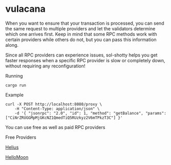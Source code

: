 # vulacana
When you want to ensure that your transaction is processed, you can send the same request to multiple providers and let the validators determine which one arrives first. Keep in mind that some RPC methods work with certain providers while others do not, but you can pass this information along.

Since all RPC providers can experience issues, sol-shotty helps you get faster responses when a specific RPC provider is slow or completely down, without requiring any reconfiguration!

Running
```console
cargo run
```
Example
```console
curl -X POST http://localhost:8080/proxy \
    -H "Content-Type: application/json" \
    -d '{ "jsonrpc": "2.0", "id": 1, "method": "getBalance", "params": ["CiNrZRUGGMpMjGKcNZ1QmedTiQ5RUzkyz2V6mTPkzT3C"] }'

```
You can use free as well as paid RPC providers 

Free Providers

[Helius](https://www.helius.dev/solana-apis)

[HelloMoon](https://docs.hellomoon.io/reference/hello-moon-rpc)
